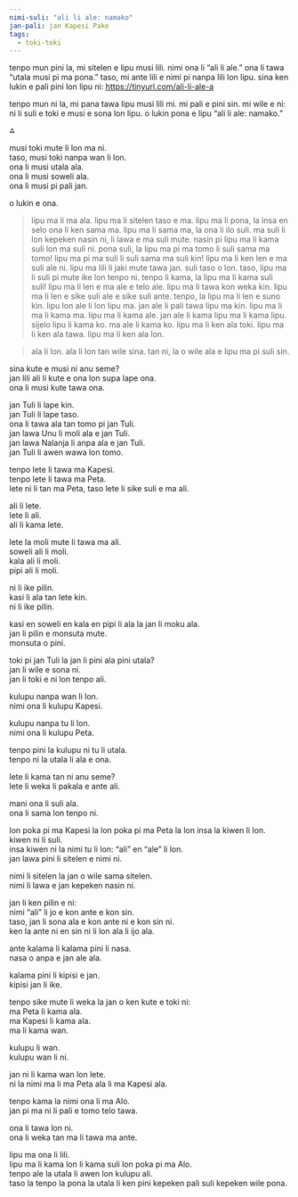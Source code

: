 ```yaml
---
nimi-suli: "ali li ale: namako"
jan-pali: jan Kapesi Pake
tags:
  - toki-toki
---
```

tenpo mun pini la, mi sitelen e lipu musi lili. nimi ona li “ali li ale.” ona li tawa “utala musi pi ma pona.” taso, mi ante lili e nimi pi nanpa lili lon lipu. sina ken lukin e pali pini lon lipu ni: <https://tinyurl.com/ali-li-ale-a>

tenpo mun ni la, mi pana tawa lipu musi lili mi. mi pali e pini sin. mi wile e ni: ni li suli e toki e musi e sona lon lipu. o lukin pona e lipu “ali li ale: namako.”

⁂

musi toki mute li lon ma ni.  
taso, musi toki nanpa wan li lon.  
ona li musi utala ala.  
ona li musi soweli ala.  
ona li musi pi pali jan.  

o lukin e ona.


> lipu ma li ma ala. lipu ma li sitelen taso e ma. lipu ma li pona, la insa en selo ona li ken sama ma. lipu ma li sama ma, la ona li ilo suli. ma suli li lon kepeken nasin ni, li lawa e ma suli mute. nasin pi lipu ma li kama suli lon ma suli ni. pona suli, la lipu ma pi ma tomo li suli sama ma tomo! lipu ma pi ma suli li suli sama ma suli kin! lipu ma li ken len e ma suli ale ni. lipu ma lili li jaki mute tawa jan. suli taso o lon. taso, lipu ma li suli pi mute ike lon tenpo ni. tenpo li kama, la lipu ma li kama suli suli! lipu ma li len e ma ale e telo ale. lipu ma li tawa kon weka kin. lipu ma li len e sike suli ale e sike suli ante. tenpo, la lipu ma li len e suno kin. lipu lon ale li lon lipu ma. jan ale li pali tawa lipu ma kin. lipu ma li ma li kama ma. lipu ma li kama ale. jan ale li kama lipu ma li kama lipu. sijelo lipu li kama ko. ma ale li kama ko. lipu ma li ken ala toki. lipu ma li ken ala tawa. lipu ma li ken ala lon.

> ala li lon. ala li lon tan wile sina. tan ni, la o wile ala e lipu ma pi suli sin.


sina kute e musi ni anu seme?  
jan lili ali li kute e ona lon supa lape ona.  
ona li musi kute tawa ona.  

jan Tuli li lape kin.  
jan Tuli li lape taso.  
ona li tawa ala tan tomo pi jan Tuli.  
jan lawa Unu li moli ala e jan Tuli.  
jan lawa Nalanja li anpa ala e jan Tuli.  
jan Tuli li awen wawa lon tomo.  

tenpo lete li tawa ma Kapesi.  
tenpo lete li tawa ma Peta.  
lete ni li tan ma Peta, taso lete li sike suli e ma ali.  

ali li lete.  
lete li ali.  
ali li kama lete.  

lete la moli mute li tawa ma ali.  
soweli ali li moli.  
kala ali li moli.  
pipi ali li moli.  

ni li ike pilin.  
kasi li ala tan lete kin.  
ni li ike pilin.  

kasi en soweli en kala en pipi li ala la jan li moku ala.  
jan li pilin e monsuta mute.  
monsuta o pini.  

toki pi jan Tuli la jan li pini ala pini utala?  
jan li wile e sona ni.  
jan li toki e ni lon tenpo ali.  

kulupu nanpa wan li lon.  
nimi ona li kulupu Kapesi.  

kulupu nanpa tu li lon.  
nimi ona li kulupu Peta.  

tenpo pini la kulupu ni tu li utala.  
tenpo ni la utala li ala e ona.  

lete li kama tan ni anu seme?  
lete li weka li pakala e ante ali.  

mani ona li suli ala.  
ona li sama lon tenpo ni.  

lon poka pi ma Kapesi la lon poka pi ma Peta la lon insa la kiwen li lon.  
kiwen ni li suli.  
insa kiwen ni la nimi tu li lon: “ali” en “ale” li lon.  
jan lawa pini li sitelen e nimi ni.  

nimi li sitelen la jan o wile sama sitelen.  
nimi li lawa e jan kepeken nasin ni.  

jan li ken pilin e ni:  
nimi “ali” li jo e kon ante e kon sin.  
taso, jan li sona ala e kon ante ni e kon sin ni.  
ken la ante ni en sin ni li lon ala li ijo ala.  

ante kalama li kalama pini li nasa.  
nasa o anpa e jan ale ala.  

kalama pini li kipisi e jan.  
kipisi jan li ike.  

tenpo sike mute li weka la jan o ken kute e toki ni:  
ma Peta li kama ala.  
ma Kapesi li kama ala.  
ma li kama wan.  

kulupu li wan.  
kulupu wan li ni.  

jan ni li kama wan lon lete.  
ni la nimi ma li ma Peta ala li ma Kapesi ala.  

tenpo kama la nimi ona li ma Alo.  
jan pi ma ni li pali e tomo telo tawa.  

ona li tawa lon ni.  
ona li weka tan ma li tawa ma ante.  

lipu ma ona li lili.  
lipu ma li kama lon li kama suli lon poka pi ma Alo.  
tenpo ale la utala li awen lon kulupu ali.  
taso la tenpo la pona la utala li ken pini kepeken pali suli kepeken wile pona.  
